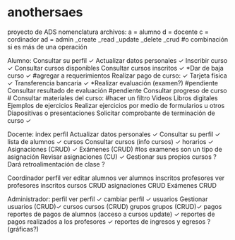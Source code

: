 # anothersaes
proyecto de ADS
nomenclatura archivos:
a = alumno
d = docente
c = cordinador
ad = admin
_create
_read
_update
_delete
_crud #o combinación si es más de una operación

Alumno:
Consultar su perfil ✓
Actualizar datos personales ✓
Inscribir curso ✓
Consultar cursos disponibles 
Consultar cursos inscritos ✓
*Dar de baja curso ✓ #agregar a requerimientos
Realizar pago de curso: ✓
Tarjeta física ✓
Transferencia bancaria ✓
*Realizar evaluación (examen?) #pendiente
Consultar resultado de evaluación #pendiente
Consultar progreso de curso #
Consultar materiales del curso: #hacer un filtro
	Videos 
	Libros digitales 
	Ejemplos de ejercicios 
	Realizar ejercicios por medio de formularios u otros 
	Diapositivas o presentaciones 
Solicitar comprobante de terminación de curso ✓

Docente:
index
perfil
	Actualizar datos personales ✓
	Consultar su perfil ✓
lista de alumnos ✓
cursos
	Consultar cursos (info cursos) ✓
	horarios  ✓
	Asignaciones (CRUD)  ✓
	Exámenes (CRUD) #los examenes son un tipo de asignación
	Revisar asignaciones (CU) ✓
	Gestionar sus propios cursos ?
	Dará retroalimentación de clase ?
	
Coordinador
    perfil
        ver
        editar
    alumnos
        ver alumnos inscritos
    profesores
        ver profesores inscritos
    cursos 
        CRUD
    asignaciones
        CRUD
    Exámenes
        CRUD       

Administrador:
perfil 
	ver perfil ✓
	cambiar perfil ✓
usuarios
	Gestionar usuarios (CRUD)✓
cursos
	cursos (CRUD) 
grupos
	grupos (CRUD)✓
pagos
	reportes de pagos de alumnos (acceso a cursos update) ✓
	reportes de pagos realizados a los profesores ✓
	reportes de ingresos y egresos ? (gráficas?)



